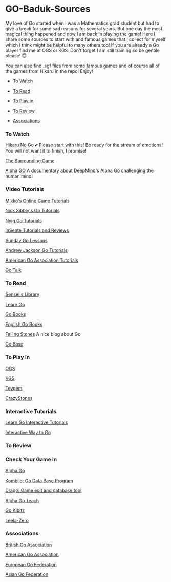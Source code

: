 # GO-Baduk-Sources

My love of Go started when I was a Mathematics grad student but had to give a break for some sad reasons for several years. But one day the most magical thing happened and now I am back in playing the game! Here I share some sources to start with and famous games that I collect for myself which I think might be helpful to many others too! If you are already a Go player find me at OGS or KGS. Don't forget I am still training so be gentile please! :innocent: 

You can also find .sgf files from some famous games and of course all of the games from Hikaru in the repo! Enjoy!




* [To Watch](#to-watch)

* [To Read](#to-read)

* [To Play in](#to-play-in)

* [To Review](#to-review)

* [Associations](#associations)



### To Watch
[Hikaru No Go](https://www.youtube.com/watch?v=k6e03IDZ9a0) :two_hearts: Please start with this! Be ready for the stream of emotions! You will not want it to finish, I promise!

[The Surrounding Game](https://www.netflix.com/title/81006598)

[Alpha GO](https://www.netflix.com/search?q=alpha%20go&jbv=80190844&jbp=0&jbr=0) A documentary about DeepMind's Alpha Go challenging the human mind!

### Video Tutorials
[Mikko's Online Game Tutorials](https://www.twitch.tv/mikkgo/videos)

[Nick Sibbly's Go Tutorials](https://www.youtube.com/channel/UC_msctwlIh2cwM8yAtaju1A)

[Nyig Go Tutorials](https://www.youtube.com/channel/UCMp-4uv1jfVa0dXkZv3qQYA)

[InSente Tutorials and Reviews](https://www.youtube.com/channel/UCP14BOcc0Rg9-TXXv2I4AkA)

[Sunday Go Lessons](https://www.youtube.com/channel/UC1_FV_v1Ceq0DMk1kyWkwbw)

[Andrew Jackson Go Tutorials](https://www.youtube.com/channel/UCGAASXnrt4FtYfFZ608PqHA)

[American Go Association Tutorials](https://www.youtube.com/user/USGOWeb/featured)

[Go Talk](https://www.youtube.com/channel/UCq9Fa2sPq2oI5jkECRZNoBw)

###  To Read
[Sensei's Library](https://senseis.xmp.net/)

[Learn Go](https://www.learngo.co.uk/index.html)

[Go Books](https://gobooks.com/)

[English Go Books](https://www.slateandshell.com/)

[Falling Stones](https://fallingstones.wordpress.com/) A nice blog about Go

[Go Base](http://gobase.org/)




### To Play in

[OGS](https://online-go.com/)

[KGS](http://www.gokgs.com/)

[Teygem](http://www.tygemgo.com/)

[CrazyStones](https://play.google.com/store/apps/details?id=jp.co.unbalance.android.gocsdllite&hl=en)



### Interactive Tutorials
[Learn Go Interactive Tutorials](https://www.learngo.co.uk/GoTutor/Tutor.php)

[Interactive Way to Go](http://playgo.to/iwtg/en/)


### To Review


### Check Your Game in

[Alpha Go](https://deepmind.com/research/alphago/)

[Kombilo: Go Data Base Program](https://www.u-go.net/kombilo/)

[Drago: Game edit and database tool](http://www.godrago.net/)

[Alpha Go Teach](https://alphagoteach.deepmind.com/)

[Go Kibitz](https://gokibitz.com/)

[Leela-Zero](https://github.com/featurecat/lizzie)

### Associations
[British Go Association](http://www.britgo.org/)

[American Go Association](https://www.usgo.org/)

[European Go Federation](https://www.eurogofed.org/)

[Asian Go Federation](http://www.agf.or.kr/)


